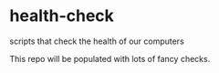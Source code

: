# health-check
scripts that check the health of our computers

This repo will be populated with lots of fancy checks.
